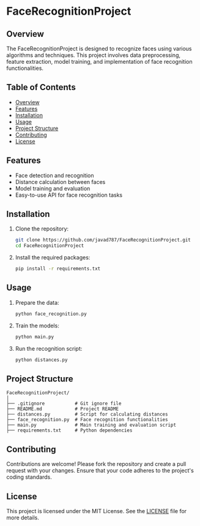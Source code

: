 
# FaceRecognitionProject

## Overview
The FaceRecognitionProject is designed to recognize faces using various algorithms and techniques. This project involves data preprocessing, feature extraction, model training, and implementation of face recognition functionalities.

## Table of Contents
- [Overview](#overview)
- [Features](#features)
- [Installation](#installation)
- [Usage](#usage)
- [Project Structure](#project-structure)
- [Contributing](#contributing)
- [License](#license)

## Features
- Face detection and recognition
- Distance calculation between faces
- Model training and evaluation
- Easy-to-use API for face recognition tasks

## Installation
1. Clone the repository:
    ```bash
    git clone https://github.com/javad787/FaceRecognitionProject.git
    cd FaceRecognitionProject
    ```
2. Install the required packages:
    ```bash
    pip install -r requirements.txt
    ```

## Usage
1. Prepare the data:
    ```bash
    python face_recognition.py
    ```
2. Train the models:
    ```bash
    python main.py
    ```
3. Run the recognition script:
    ```bash
    python distances.py
    ```

## Project Structure
```
FaceRecognitionProject/
│
├── .gitignore           # Git ignore file
├── README.md            # Project README
├── distances.py         # Script for calculating distances
├── face_recognition.py  # Face recognition functionalities
├── main.py              # Main training and evaluation script
├── requirements.txt     # Python dependencies
```

## Contributing
Contributions are welcome! Please fork the repository and create a pull request with your changes. Ensure that your code adheres to the project's coding standards.

## License
This project is licensed under the MIT License. See the [LICENSE](LICENSE) file for more details.

